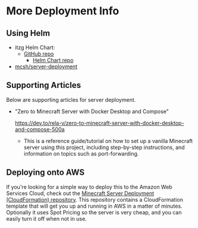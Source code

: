 # More Deployment Info 

## Using Helm

- itzg Helm Chart:
    - [GitHub repo](https://github.com/itzg/minecraft-server-charts)
      - [Helm Chart repo](https://itzg.github.io/minecraft-server-charts/)
- [mcsh/server-deployment](https://github.com/mcserverhosting-net/charts)

## Supporting Articles

Below are supporting articles for server deployment.

- "Zero to Minecraft Server with Docker Desktop and Compose"

    https://dev.to/rela-v/zero-to-minecraft-server-with-docker-desktop-and-compose-500a

    - This is a reference guide/tutorial on how to set up a vanilla Minecraft server using this project, including step-by-step instructions, and information on topics such as port-forwarding.

## Deploying onto AWS

If you're looking for a simple way to deploy this to the Amazon Web Services Cloud, check out the [Minecraft Server Deployment (CloudFormation) repository](https://github.com/vatertime/minecraft-spot-pricing). This repository contains a CloudFormation template that will get you up and running in AWS in a matter of minutes. Optionally it uses Spot Pricing so the server is very cheap, and you can easily turn it off when not in use.
